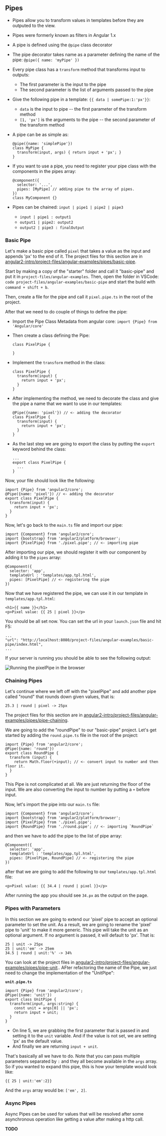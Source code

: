 ## Pipes

- Pipes allow you to transform values in templates before they are outputed to the view.
- Pipes were formerly known as filters in Angular 1.x
- A pipe is defined using the `@pipe` class decorator
- The pipe decorator takes name as a parameter defining the name of the pipe: `@pipe({ name: 'myPipe' })`
- Every pipe class has a `transform` method that transforms input to outputs:
    - The first parameter is the input to the pipe
    - The second parameter is the list of arguments passed to the pipe
- Give the following pipe in a template: `{{ data | somePipe:1:'px'}}`:
    - `data` is the input to pipe --  the first parameter of the transform method
    - `[1, 'px']` is the arguments to the pipe -- the second parameter of the transform method
- A pipe can be as simple as:

    ~~~~{.numberLines .java startFrom="1"}
    @pipe({name: 'simplePipe'})
    class MyPipe {
      transform(input, args) { return input + 'px'; }
    }
    ~~~~~~~

- If you want to use a pipe, you need to register your pipe class with the components in the pipes array:

    ~~~~{.numberLines .java startFrom="1"}
    @component({
      selector: '...',
      pipes: [MyPipe] // adding pipe to the array of pipes.
    })
    class MyComponent {}
    ~~~~~~~

- Pipes can be chained: `input | pipe1 | pipe2 | pipe3 `
    - `input | pipe1 : output1`
    - `output1 | pipe2: output2`
    - `output2 | pipe3 : finalOutput`

### Basic Pipe

Let's make a basic pipe called `pixel` that takes a value as the input and appends 'px' to the end of it. The project files for this section are in [angular2-intro/project-files/angular-examples/pipes/basic-pipe](https://github.com/st32lth/angular2-intro/tree/master/project-files/angular-examples/pipes/basic-pipe).

Start by making a copy of the "starter" folder and call it "basic-pipe" and put it in `project-files/angular-examples`. Then, open the folder in VSCode: `code project-files/angular-examples/basic-pipe` and start the build with `command + shift + b`.

Then, create a file for the pipe and call it `pixel.pipe.ts` in the root of the project.

After that we need to do couple of things to define the pipe:

- Import the Pipe Class Metadata from angular core: `import {Pipe} from 'Angular/core'`
- Then create a class defining the Pipe:

    ~~~~{.numberLines .java startFrom="1"}
    class PixelPipe {

    }
    ~~~~~~~

- Implement the `transform` method in the class:

    ~~~~{.numberLines .java startFrom="1"}
    class PixelPipe {
      transform(input) {
        return input + 'px';
      }
    }
    ~~~~~~~

- After implementing the method, we need to decorate the class and give the pipe a name that we want to use in our templates:

    ~~~~{.numberLines .java startFrom="1"}
    @Pipe({name: 'pixel'}) // <- adding the decorator
    class PixelPipe {
      transform(input) {
        return input + 'px';
      }
    }
    ~~~~~~~

- As the last step we are going to export the class by putting the `export` keyword behind the class:

    ~~~~{.numberLines .java startFrom="1"}
    ...
    export class PixelPipe {
      ...
    }
    ~~~~~~~

Now, your file should look like the following:

~~~~{.numberLines .java startFrom="1"}
import {Pipe} from 'angular2/core';
@Pipe({name: 'pixel'}) // <- adding the decorator
export class PixelPipe {
  transform(input) {
    return input + 'px';
  }
}
~~~~~~~

Now, let's go back to the `main.ts` file and import our pipe:

~~~~{.numberLines .java startFrom="1"}
import {Component} from 'angular2/core';
import {bootstrap} from 'angular2/platform/browser';
import {PixelPipe} from './pixel.pipe'; // <- importing pipe
~~~~~~~

After importing our pipe, we should register it with our component by adding it to the `pipes` array:

~~~~{.numberLines .java startFrom="1"}
@Component({
  selector: 'app',
  templateUrl : 'templates/app.tpl.html',
  pipes: [PixelPipe] // <- registering the pipe
})
~~~~~~~

Now that we have registered the pipe, we can use it in our template in `templates/app.tpl.html`:

~~~~{.numberLines .html startFrom="1"}
<h1>{{ name }}</h1>
<p>Pixel value: {{ 25 | pixel }}</p>
~~~~~~~

You should be all set now. You can set the url in your `launch.json` file and hit F5:

~~~~{.numberLines .json startFrom="1"}
...
"url": "http://localhost:8080/project-files/angular-examples/basic-pipe/index.html",
...
~~~~~~~

If your server is running you should be able to see the following output:

![Running the pixelPipe in the browser](images/basic-pipe.png)

### Chaining Pipes

Let's continue where we left off with the "pixelPipe" and add another pipe called "round" that rounds down given values, that is:

~~~~~~~
25.3 | round | pixel -> 25px
~~~~~~~

The project files for this section are in [angular2-intro/project-files/angular-examples/pipes/pipe-chaining](https://github.com/st32lth/angular2-intro/tree/master/project-files/angular-examples/pipes/pipe-chaining).

We are going to add the "roundPipe" to our "basic-pipe" project. Let's get started by adding the `round.pipe.ts` file in the root of the project:

~~~~{.numberLines .java startFrom="1"}
import {Pipe} from 'angular2/core';
@Pipe({name: 'round'})
export class RoundPipe {
  transform (input) {
    return Math.floor(+input); // <- convert input to number and then floor it.
  }
}
~~~~~~~

This Pipe is not complicated at all. We are just returning the floor of the input. We are also converting the input to number by putting a `+` before input.

Now, let's import the pipe into our `main.ts` file:

~~~~{.numberLines .java startFrom="1"}
import {Component} from 'angular2/core';
import {bootstrap} from 'angular2/platform/browser';
import {PixelPipe} from './pixel.pipe';
import {RoundPipe} from './round.pipe'; // <- importing `RoundPipe`
~~~~~~~

and then we have to add the pipe to the list of pipe array:

~~~~{.numberLines .java startFrom="1"}
@Component({
  selector: 'app',
  templateUrl : 'templates/app.tpl.html',
  pipes: [PixelPipe, RoundPipe] // <- registering the pipe
})
~~~~~~~

after that we are going to add the following to our `templates/app.tpl.html` file:

~~~~{.numberLines .html startFrom="1"}
<p>Pixel value: {{ 34.4 | round | pixel }}</p>
~~~~~~~

After running the app you should see `34.px` as the output on the page.

### Pipes with Parameters

In this section we are going to extend our 'pixel' pipe to accept an optional parameter to set the unit. As a result, we are going to rename the 'pixel' pipe to 'unit' to make it more generic. This pipe will take the unit as an optional argument. If no argument is passed, it will default to 'px'. That is:

~~~~~~~
25 | unit -> 25px
25 | unit:'em' -> 25em
34.5 | round | unit:'%' -> 34%
~~~~~~~

You can look at the project files in [angular2-intro/project-files/angular-examples/pipes/pipe-unit](https://github.com/st32lth/angular2-intro/tree/master/project-files/angular-examples/pipes/pipe-unit).. AFter refactoring the name of the Pipe, we just need to change the implementation of the "UnitPipe":

**`unit.pipe.ts`**

~~~~{.numberLines .java startFrom="1"}
import {Pipe} from 'angular2/core';
@Pipe({name: 'unit'})
export class UnitPipe {
  transform(input, args:string) {
    const unit = args[0] || 'px';
    return input + unit;
  }
}
~~~~~~~

- On line 5, we are grabbing the first parameter that is passed in and setting it to the `unit` variable. And if the value is not set, we are setting 'px' as the default value.
- And finally we are returning `input + unit`.

That's basically all we have to do. Note that you can pass multiple parameters separated by `:` and they all become available in the `args` array. So if you wanted to expand this pipe, this is how your template would look like:

~~~~{.numberLines .html startFrom="1"}
{{ 25 | unit:'em':2}}
~~~~~~~

And the `args` array would be: `['em', 2]`.

### Async Pipes

Async Pipes can be used for values that will be resolved after some asynchronous operation like getting a value after making a http call.

**TODO**


